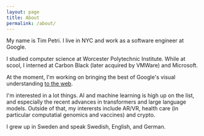 ```yaml
---
layout: page
title: About
permalink: /about/
---
```


My name is Tim Petri. I live in NYC and work as a software engineer at Google.  

I studied computer science at Worcester Polytechnic Institute. While at scool, I interned at Carbon Black (later acquired by VMWare) and Microsoft. 

At the moment, I'm working on bringing the best of Google's visual understanding [to the web](https://9to5google.com/2022/01/14/how-to-search-any-image-on-chrome-desktop-using-google-lens/).

I'm interested in a lot things. AI and machine learning is high up on the list, and especially the recent advances in transformers and large language models. Outside of that, my interersts include AR/VR, health care (in particular computatial genomics and vaccines) and crypto.

<!-- Occassionally, I'll angel invest. -->

I grew up in Sweden and speak Swedish, English, and German. 